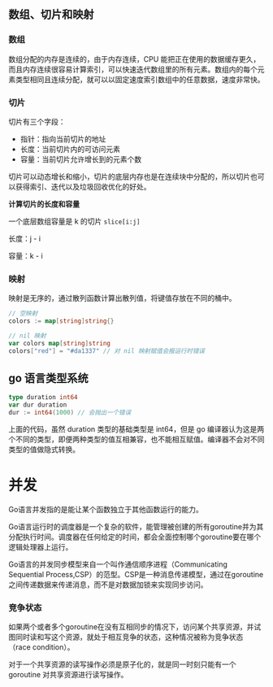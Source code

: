 ## 数组、切片和映射

### 数组

数组分配的内存是连续的，由于内存连续，CPU 能把正在使用的数据缓存更久，而且内存连续很容易计算索引，可以快速迭代数组里的所有元素。数组内的每个元素类型相同且连续分配，就可以以固定速度索引数组中的任意数据，速度非常快。

### 切片

切片有三个字段：

- 指针：指向当前切片的地址
- 长度：当前切片内的可访问元素
- 容量：当前切片允许增长到的元素个数

切片可以动态增长和缩小，切片的底层内存也是在连续块中分配的，所以切片也可以获得索引、迭代以及垃圾回收优化的好处。

**计算切片的长度和容量**

一个底层数组容量是 k 的切片 `slice[i:j]`

长度：j - i

容量：k - i

### 映射

映射是无序的，通过散列函数计算出散列值，将键值存放在不同的桶中。

```go
// 空映射
colors := map[string]string{}

// nil 映射
var colors map[string]string
colors["red"] = "#da1337" // 对 nil 映射赋值会报运行时错误
```

## go 语言类型系统

```go
type duration int64
var dur duration
dur := int64(1000) // 会抛出一个错误
```

上面的代码，虽然 duration 类型的基础类型是 int64，但是 go 编译器认为这是两个不同的类型，即便两种类型的值互相兼容，也不能相互赋值。编译器不会对不同类型的值做隐式转换。

# 并发

Go语言并发指的是能让某个函数独立于其他函数运行的能力。

Go语言运行时的调度器是一个复杂的软件，能管理被创建的所有goroutine并为其分配执行时间。调度器在任何给定的时间，都会全面控制哪个goroutine要在哪个逻辑处理器上运行。

Go语言的并发同步模型来自一个叫作通信顺序进程（Communicating  Sequential Process,CSP）的范型。CSP是一种消息传递模型，通过在goroutine之间传递数据来传递消息，而不是对数据加锁来实现同步访问。

### 竞争状态

如果两个或者多个goroutine在没有互相同步的情况下，访问某个共享资源，并试图同时读和写这个资源，就处于相互竞争的状态，这种情况被称为竞争状态（race condition）。

对于一个共享资源的读写操作必须是原子化的，就是同一时刻只能有一个 goroutine 对共享资源进行读写操作。


